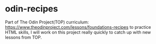 # odin-recipes

Part of The Odin Project(TOP) curriculum: https://www.theodinproject.com/lessons/foundations-recipes to practice HTML skills, I will work on this project really quickly to catch up with new lessons from TOP.
